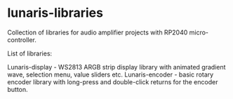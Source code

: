 # lunaris-libraries

Collection of libraries for audio amplifier projects with RP2040 micro-controller.

List of libraries:

Lunaris-display - WS2813 ARGB strip display library with animated gradient wave, selection menu, value sliders etc.
Lunaris-encoder - basic rotary encoder library with long-press and double-click returns for the encoder button.
